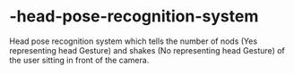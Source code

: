 # -head-pose-recognition-system
Head pose recognition system which tells the number of nods (Yes representing head Gesture) and shakes (No representing head Gesture) of the user sitting in front of the camera.

